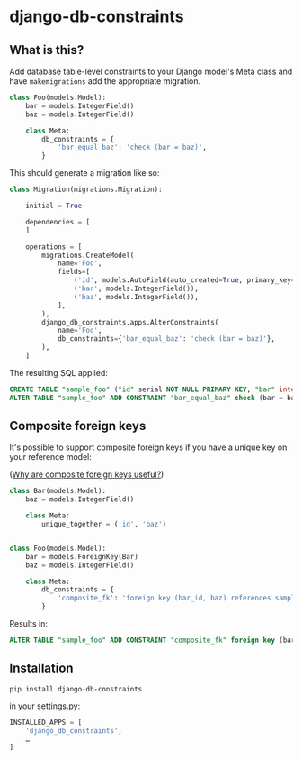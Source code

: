 # django-db-constraints

## What is this?

Add database table-level constraints to your Django model's Meta class and have `makemigrations` add the appropriate migration.

```python
class Foo(models.Model):
    bar = models.IntegerField()
    baz = models.IntegerField()

    class Meta:
        db_constraints = {
            'bar_equal_baz': 'check (bar = baz)',
        }
```

This should generate a migration like so:

```python
class Migration(migrations.Migration):

    initial = True

    dependencies = [
    ]

    operations = [
        migrations.CreateModel(
            name='Foo',
            fields=[
                ('id', models.AutoField(auto_created=True, primary_key=True, serialize=False, verbose_name='ID')),
                ('bar', models.IntegerField()),
                ('baz', models.IntegerField()),
            ],
        ),
        django_db_constraints.apps.AlterConstraints(
            name='Foo',
            db_constraints={'bar_equal_baz': 'check (bar = baz)'},
        ),
    ]
```

The resulting SQL applied:

```sql
CREATE TABLE "sample_foo" ("id" serial NOT NULL PRIMARY KEY, "bar" integer NOT NULL, "baz" integer NOT NULL)
ALTER TABLE "sample_foo" ADD CONSTRAINT "bar_equal_baz" check (bar = baz)
```

## Composite foreign keys

It's possible to support composite foreign keys if you have a unique key on your reference model:

([Why are composite foreign keys useful?](https://github.com/rapilabs/blog/blob/master/articles/same-parent-db-pattern.md))

```python
class Bar(models.Model):
    baz = models.IntegerField()

    class Meta:
        unique_together = ('id', 'baz')


class Foo(models.Model):
    bar = models.ForeignKey(Bar)
    baz = models.IntegerField()

    class Meta:
        db_constraints = {
            'composite_fk': 'foreign key (bar_id, baz) references sample_bar (id, baz)',
        }
```

Results in:

```sql
ALTER TABLE "sample_foo" ADD CONSTRAINT "composite_fk" foreign key (bar_id, baz) references sample_bar (id, baz)
```

## Installation

```
pip install django-db-constraints
```

in your settings.py:

```python
INSTALLED_APPS = [
    'django_db_constraints',
    …
]
```
